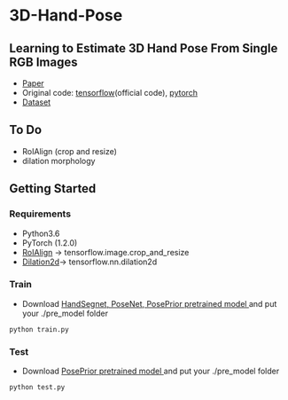 # 3D-Hand-Pose

## Learning to Estimate 3D Hand Pose From Single RGB Images 
- [Paper](https://lmb.informatik.uni-freiburg.de/projects/hand3d/)
- Original code: [tensorflow](https://github.com/lmb-freiburg/hand3d)(official code), [pytorch](https://github.com/ajdillhoff/colorhandpose3d-pytorch)
- [Dataset](https://lmb.informatik.uni-freiburg.de/resources/datasets/RenderedHandposeDataset.en.html)  

## To Do
 * RoIAlign (crop and resize)
 * dilation morphology 
 
## Getting Started
### Requirements
 * Python3.6
 * PyTorch (1.2.0)
 * [RoIAlign](https://github.com/longcw/RoIAlign.pytorch) -> tensorflow.image.crop_and_resize
 * [Dilation2d](https://github.com/ajdillhoff/colorhandpose3d-pytorch/tree/095eb9e76bedbabc7ec23ed2e3a77b9abd6a5760)-> tensorflow.nn.dilation2d
 
### Train
  * Download [HandSegnet, PoseNet, PosePrior pretrained model ](https://drive.google.com/drive/folders/1mw0wLaxfN-L6hd1wopPl94ubFfahPNh1) and put your ./pre_model folder
  ```
  python train.py 
  ```
### Test
 * Download [PosePrior pretrained model ](https://drive.google.com/drive/folders/1mw0wLaxfN-L6hd1wopPl94ubFfahPNh1) and put your ./pre_model folder
```
python test.py
```


